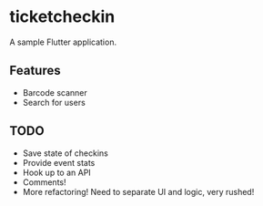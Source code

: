 # ticketcheckin

A sample Flutter application.

## Features

- Barcode scanner
- Search for users

## TODO
- Save state of checkins
- Provide event stats
- Hook up to an API
- Comments!
- More refactoring! Need to separate UI and logic, very rushed!

